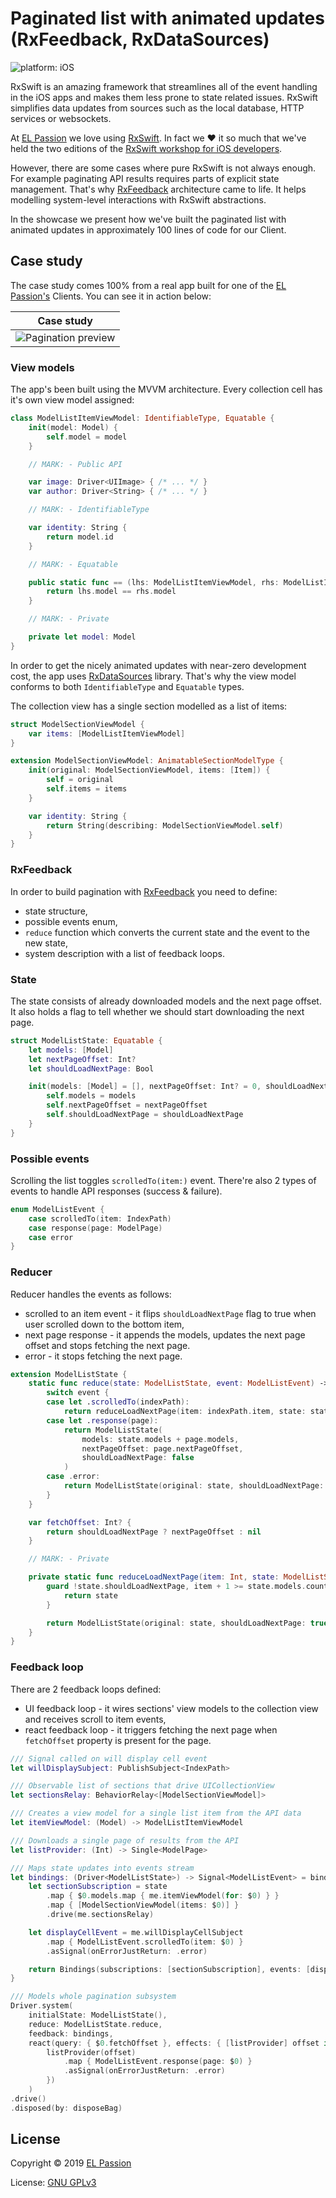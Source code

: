 # Paginated list with animated updates (RxFeedback, RxDataSources) 

![platform: iOS](https://img.shields.io/badge/platform-iOS-blue.svg)

RxSwift is an amazing framework that streamlines all of the event handling in the iOS apps and makes them less prone to state related issues. RxSwift simplifies data updates from sources such as the local database, HTTP services or websockets.

At [EL Passion](https://www.elpassion.com) we love using [RxSwift](https://github.com/ReactiveX/RxSwift). In fact we :heart: it so much that we've held the two editions of the [RxSwift workshop for iOS developers](https://edu.elpassion.com/workshops/rxswift/).

However, there are some cases where pure RxSwift is not always enough. For example paginating API results requires parts of explicit state management. That's why [RxFeedback](https://github.com/NoTests/RxFeedback.swift) architecture came to life. It helps modelling system-level interactions with RxSwift abstractions.

In the showcase we present how we've built the paginated list with animated updates in approximately 100 lines of code for our Client.

## Case study

The case study comes 100% from a real app built for one of the [EL Passion's](https://www.elpassion.com) Clients. You can see it in action below:

|Case study|
|:-:|
|![Pagination preview](preview.gif)|


### View models

The app's been built using the MVVM architecture. Every collection cell has it's own view model assigned:

```swift
class ModelListItemViewModel: IdentifiableType, Equatable {
    init(model: Model) {
        self.model = model
    }

    // MARK: - Public API

    var image: Driver<UIImage> { /* ... */ }
    var author: Driver<String> { /* ... */ }

    // MARK: - IdentifiableType

    var identity: String {
        return model.id
    }

    // MARK: - Equatable

    public static func == (lhs: ModelListItemViewModel, rhs: ModelListItemViewModel) -> Bool {
        return lhs.model == rhs.model
    } 

    // MARK: - Private

    private let model: Model
}
```

In order to get the nicely animated updates with near-zero development cost, the app uses [RxDataSources](https://github.com/RxSwiftCommunity/RxDataSources) library. That's why the view model conforms to both `IdentifiableType` and `Equatable` types. 

The collection view has a single section modelled as a list of items:

```swift
struct ModelSectionViewModel {
    var items: [ModelListItemViewModel]
}

extension ModelSectionViewModel: AnimatableSectionModelType {
    init(original: ModelSectionViewModel, items: [Item]) {
        self = original
        self.items = items
    }

    var identity: String {
        return String(describing: ModelSectionViewModel.self)
    }
}
```

### RxFeedback

In order to build pagination with [RxFeedback](https://github.com/NoTests/RxFeedback.swift) you need to define:

* state structure,
* possible events enum,
* `reduce` function which converts the current state and the event to the new state,
* system description with a list of feedback loops.

### State

The state consists of already downloaded models and the next page offset. It also holds a flag to tell whether we should start downloading the next page.

```swift
struct ModelListState: Equatable {
    let models: [Model]
    let nextPageOffset: Int?
    let shouldLoadNextPage: Bool

    init(models: [Model] = [], nextPageOffset: Int? = 0, shouldLoadNextPage: Bool = true) {
        self.models = models
        self.nextPageOffset = nextPageOffset
        self.shouldLoadNextPage = shouldLoadNextPage
    }
}
```

### Possible events

Scrolling the list toggles `scrolledTo(item:)` event. There're also 2 types of events to handle API responses (success & failure).

```swift
enum ModelListEvent {
    case scrolledTo(item: IndexPath)
    case response(page: ModelPage)
    case error
}
```

### Reducer

Reducer handles the events as follows:

* scrolled to an item event - it flips `shouldLoadNextPage` flag to true when user scrolled down to the bottom item,
* next page response - it appends the models, updates the next page offset and stops fetching the next page.
* error - it stops fetching the next page.

```swift
extension ModelListState {
    static func reduce(state: ModelListState, event: ModelListEvent) -> ModelListState {
        switch event {
        case let .scrolledTo(indexPath):
            return reduceLoadNextPage(item: indexPath.item, state: state)
        case let .response(page):
            return ModelListState(
                models: state.models + page.models,
                nextPageOffset: page.nextPageOffset,
                shouldLoadNextPage: false
            )
        case .error:
            return ModelListState(original: state, shouldLoadNextPage: false)
        }
    }

    var fetchOffset: Int? {
        return shouldLoadNextPage ? nextPageOffset : nil
    }

    // MARK: - Private

    private static func reduceLoadNextPage(item: Int, state: ModelListState) -> ModelListState {
        guard !state.shouldLoadNextPage, item + 1 >= state.models.count else {
            return state
        }

        return ModelListState(original: state, shouldLoadNextPage: true)
    }
}
```

### Feedback loop

There are 2 feedback loops defined:

* UI feedback loop - it wires sections' view models to the collection view and receives scroll to item events,
* react feedback loop - it triggers fetching the next page when `fetchOffset` property is present for the page.

```swift
/// Signal called on will display cell event
let willDisplaySubject: PublishSubject<IndexPath>

/// Observable list of sections that drive UICollectionView
let sectionsRelay: BehaviorRelay<[ModelSectionViewModel]>

/// Creates a view model for a single list item from the API data
let itemViewModel: (Model) -> ModelListItemViewModel

/// Downloads a single page of results from the API
let listProvider: (Int) -> Single<ModelPage>

/// Maps state updates into events stream
let bindings: (Driver<ModelListState>) -> Signal<ModelListEvent> = bind(self) { me, state in
    let sectionSubscription = state
        .map { $0.models.map { me.itemViewModel(for: $0) } }
        .map { [ModelSectionViewModel(items: $0)] }
        .drive(me.sectionsRelay)

    let displayCellEvent = me.willDisplayCellSubject
        .map { ModelListEvent.scrolledTo(item: $0) }
        .asSignal(onErrorJustReturn: .error)

    return Bindings(subscriptions: [sectionSubscription], events: [displayCellEvent])
}

/// Models whole pagination subsystem
Driver.system(
    initialState: ModelListState(),
    reduce: ModelListState.reduce,
    feedback: bindings,
    react(query: { $0.fetchOffset }, effects: { [listProvider] offset in
        listProvider(offset)
            .map { ModelListEvent.response(page: $0) }
            .asSignal(onErrorJustReturn: .error)
        })
    )
.drive()
.disposed(by: disposeBag)
```

## License

Copyright © 2019 [EL Passion](https://www.elpassion.com)

License: [GNU GPLv3](../../LICENSE)